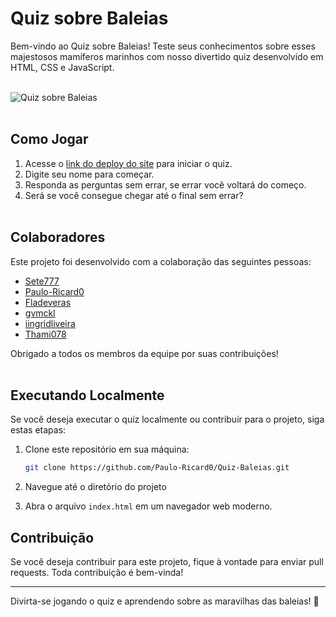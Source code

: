 # Quiz sobre Baleias

Bem-vindo ao Quiz sobre Baleias! Teste seus conhecimentos sobre esses majestosos mamíferos marinhos com nosso divertido quiz desenvolvido em HTML, CSS e JavaScript.</br></br>

![Quiz sobre Baleias](quiz-preview.png) </br></br>

## Como Jogar

1. Acesse o [link do deploy do site](https://quiz-baleias.web.app/) para iniciar o quiz.
2. Digite seu nome para começar.
3. Responda as perguntas sem errar, se errar você voltará do começo.
4. Será se você consegue chegar até o final sem errar?</br></br>

## Colaboradores

Este projeto foi desenvolvido com a colaboração das seguintes pessoas:

- [Sete777](https://github.com/Sete777)
- [Paulo-Ricard0](https://github.com/Paulo-Ricard0)
- [Fladeveras](https://github.com/Fladeveras)
- [gvmckl](https://github.com/gvmckl)
- [iingridliveira](https://github.com/iingridliveira)
- [Thami078](https://github.com/Thami078)

Obrigado a todos os membros da equipe por suas contribuições! </br></br>

## Executando Localmente

Se você deseja executar o quiz localmente ou contribuir para o projeto, siga estas etapas:

1. Clone este repositório em sua máquina:

   ```bash
   git clone https://github.com/Paulo-Ricard0/Quiz-Baleias.git
   ```

2. Navegue até o diretório do projeto

3. Abra o arquivo `index.html` em um navegador web moderno.

## Contribuição

Se você deseja contribuir para este projeto, fique à vontade para enviar pull requests. Toda contribuição é bem-vinda!

---

Divirta-se jogando o quiz e aprendendo sobre as maravilhas das baleias! 🐋

